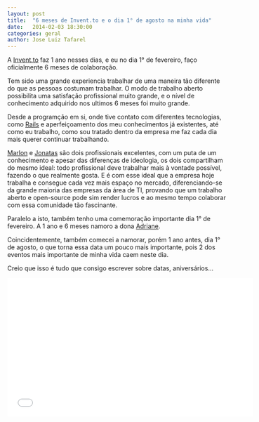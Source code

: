 ```yaml
---
layout: post
title:  "6 meses de Invent.to e o dia 1° de agosto na minha vida"
date:   2014-02-03 18:30:00
categories: geral
author: Jose Luiz Tafarel
---
```

A [Invent.to][inventto] faz 1 ano nesses dias, e eu no dia 1° de fevereiro, faço oficialmente 6 meses de colaboração.

Tem sido uma grande experiencia trabalhar de uma maneira tão diferente do que as pessoas costumam trabalhar. O modo de trabalho aberto possibilita uma satisfação profissional muito grande, e o nível de conhecimento adquirido nos ultimos 6 meses foi muito grande.

Desde a programção em si, onde tive contato com diferentes tecnologias, como [Rails][rails] e aperfeiçoamento dos meu conhecimentos já existentes, até como eu trabalho, como sou tratado dentro da empresa me faz cada dia mais querer continuar trabalhando.

[Marlon][marlon] e [Jonatas][jonatas] são dois profissionais excelentes, com um puta de um conhecimento e apesar das diferenças de ideologia, os dois compartilham do mesmo ideal: todo profissional deve trabalhar mais à vontade possível, fazendo o que realmente gosta. E é com esse ideal que a empresa hoje trabalha e consegue cada vez mais espaço no mercado, diferenciando-se da grande maioria das empresas da área de TI, provando que um trabalho aberto e open-source pode sim render lucros e ao mesmo tempo colaborar com essa comunidade tão fascinante.

Paralelo a isto, também tenho uma comemoração importante dia 1° de fevereiro. A 1 ano e 6 meses namoro a dona [Adriane][adriane].

Coincidentemente, também comecei a namorar, porém 1 ano antes, dia 1° de agosto, o que torna essa data um pouco mais importante, pois 2 dos eventos mais importante de minha vida caem neste dia.

Creio que isso é tudo que consigo escrever sobre datas, aniversários...

<iframe width="560" height="315" src="//www.youtube.com/embed/RiQhFiN55-A" frameborder="0" allowfullscreen></iframe>

[inventto]: http://invent.to
[rails]: http://rubyonrails.org
[marlon]: https://www.facebook.com/marlonscalabrin
[jonatas]: http://ideia.me
[adriane]: https://www.facebook.com/adriane.forner
